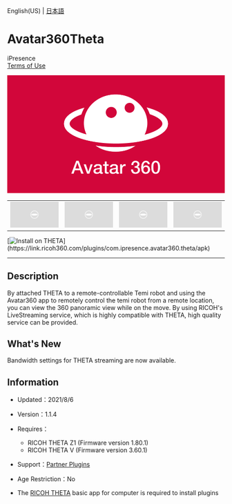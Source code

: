 English(US) | [日本語](README.ja.md)

# Avatar360Theta
iPresence  
[Terms of Use](https://s3-ap-northeast-1.amazonaws.com/terms.avator.taas.ipre.com/TandCiPresenceEN.html)

<div align="center">
 <img src="1.png">

 <table>
  <tr>
   <td><img src="../../resources/common/img/noimg.png"></td>
   <td><img src="../../resources/common/img/noimg.png"></td>
   <td><img src="../../resources/common/img/noimg.png"></td>
   <td><img src="../../resources/common/img/noimg.png"></td>
  </tr>
 </table>
</div>

[![Install on THETA](https://assets.ricoh360.com/image/upload/v1/front/theta/install-button.svg?)](https://link.ricoh360.com/plugins/com.ipresence.avatar360.theta/apk)

***

## Description
By attached THETA to a remote-controllable Temi robot and using the Avatar360 app to remotely control the temi robot from a remote location, you can view the 360 panoramic view while on the move. By using RICOH's LiveStreaming service, which is highly compatible with THETA, high quality service can be provided.

## What's New
Bandwidth settings for THETA streaming are now available.

## Information
  * Updated：2021/8/6
  * Version：1.1.4
  * Requires：
    * RICOH THETA Z1 (Firmware version 1.80.1)
    * RICOH THETA V (Firmware version 3.60.1)
  * Support：[Partner Plugins](https://avatar360.web.app/#/)
  * Age Restriction：No

* The [RICOH THETA](https://theta360.com/ja/about/application/pc.html#app-detail-01) basic app for computer is required to install plugins
